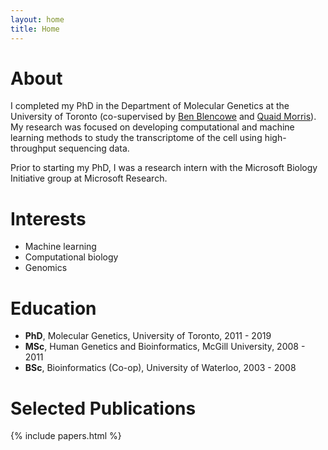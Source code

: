 ```yaml
---
layout: home
title: Home
---
```


# About

I completed my PhD in the Department of Molecular Genetics at the
University of Toronto (co-supervised by [Ben
Blencowe](http://sites.utoronto.ca/intron) and [Quaid
Morris](http://www.morrislab.ca)). My research was focused on developing
computational and machine learning methods to study the transcriptome of the
cell using high-throughput sequencing data.

Prior to starting my PhD, I was a research intern with the
Microsoft Biology Initiative group at
Microsoft Research.

# Interests

- Machine learning
- Computational biology 
- Genomics

# Education

- **PhD**, Molecular Genetics, University of Toronto, 2011 - 2019
- **MSc**, Human Genetics and Bioinformatics, McGill University, 2008 - 2011
- **BSc**, Bioinformatics (Co-op), University of Waterloo, 2003 - 2008

# Selected Publications

{% include papers.html %}


